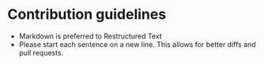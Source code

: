 # Contribution guidelines

- Markdown is preferred to Restructured Text
- Please start each sentence on a new line. This allows for better diffs and
  pull requests.

